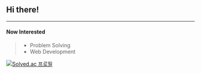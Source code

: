 ## Hi there!
--------------------------
#### Now Interested
> * Problem Solving
> * Web Development
> 
[![Solved.ac 프로필](http://mazassumnida.wtf/api/v2/generate_badge?boj={mo0nlight0})](https://solved.ac/{mo0nlight0})
